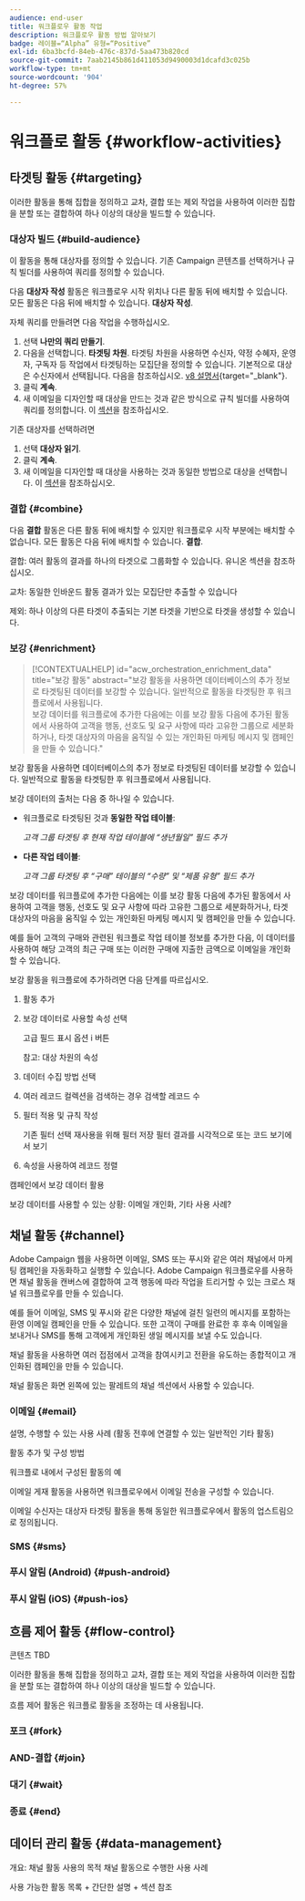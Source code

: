```yaml
---
audience: end-user
title: 워크플로우 활동 작업
description: 워크플로우 활동 방법 알아보기
badge: 레이블=“Alpha” 유형=“Positive”
exl-id: 6ba3bcfd-84eb-476c-837d-5aa473b820cd
source-git-commit: 7aab2145b861d411053d9490003d1dcafd3c025b
workflow-type: tm+mt
source-wordcount: '904'
ht-degree: 57%

---
```



# 워크플로 활동 {#workflow-activities}

## 타겟팅 활동 {#targeting}

이러한 활동을 통해 집합을 정의하고 교차, 결합 또는 제외 작업을 사용하여 이러한 집합을 분할 또는 결합하여 하나 이상의 대상을 빌드할 수 있습니다.

### 대상자 빌드 {#build-audience}

이 활동을 통해 대상자를 정의할 수 있습니다. 기존 Campaign 콘텐츠를 선택하거나 규칙 빌더를 사용하여 쿼리를 정의할 수 있습니다.

다음 **대상자 작성** 활동은 워크플로우 시작 위치나 다른 활동 뒤에 배치할 수 있습니다. 모든 활동은 다음 뒤에 배치할 수 있습니다. **대상자 작성**.

자체 쿼리를 만들려면 다음 작업을 수행하십시오.

1. 선택 **나만의 쿼리 만들기**.
1. 다음을 선택합니다. **타겟팅 차원**. 타겟팅 차원을 사용하면 수신자, 약정 수혜자, 운영자, 구독자 등 작업에서 타겟팅하는 모집단을 정의할 수 있습니다. 기본적으로 대상은 수신자에서 선택됩니다. 다음을 참조하십시오. [v8 설명서](https://experienceleague.adobe.com/docs/campaign/automation/workflows/introduction/wf-type/targeting-workflows.html#targeting-and-filtering-dimensions){target="_blank"}.
1. 클릭 **계속**.
1. 새 이메일을 디자인할 때 대상을 만드는 것과 같은 방식으로 규칙 빌더를 사용하여 쿼리를 정의합니다. 이 [섹션](../audience/segment-builder.md)을 참조하십시오.

기존 대상자를 선택하려면

1. 선택 **대상자 읽기**.
1. 클릭 **계속**.
1. 새 이메일을 디자인할 때 대상을 사용하는 것과 동일한 방법으로 대상을 선택합니다. 이 [섹션](../audience/add-audience.md)을 참조하십시오.

### 결합 {#combine}

다음 **결합** 활동은 다른 활동 뒤에 배치할 수 있지만 워크플로우 시작 부분에는 배치할 수 없습니다. 모든 활동은 다음 뒤에 배치할 수 있습니다. **결합**.

결합: 여러 활동의 결과를 하나의 타겟으로 그룹화할 수 있습니다. 유니온 섹션을 참조하십시오.

교차: 동일한 인바운드 활동 결과가 있는 모집단만 추출할 수 있습니다

제외: 하나 이상의 다른 타겟이 추출되는 기본 타겟을 기반으로 타겟을 생성할 수 있습니다.

### 보강 {#enrichment}

>[!CONTEXTUALHELP]
>id="acw_orchestration_enrichment_data"
>title="보강 활동"
>abstract="보강 활동을 사용하면 데이터베이스의 추가 정보로 타겟팅된 데이터를 보강할 수 있습니다. 일반적으로 활동을 타겟팅한 후 워크플로에서 사용됩니다.<br/>보강 데이터를 워크플로에 추가한 다음에는 이를 보강 활동 다음에 추가된 활동에서 사용하여 고객을 행동, 선호도 및 요구 사항에 따라 고유한 그룹으로 세분화하거나, 타겟 대상자의 마음을 움직일 수 있는 개인화된 마케팅 메시지 및 캠페인을 만들 수 있습니다."

보강 활동을 사용하면 데이터베이스의 추가 정보로 타겟팅된 데이터를 보강할 수 있습니다. 일반적으로 활동을 타겟팅한 후 워크플로에서 사용됩니다.

보강 데이터의 출처는 다음 중 하나일 수 있습니다.

* 워크플로로 타겟팅된 것과 **동일한 작업 테이블**:

   *고객 그룹 타겟팅 후 현재 작업 테이블에 “생년월일” 필드 추가*

* **다른 작업 테이블**:

   *고객 그룹 타겟팅 후 “구매” 테이블의 “수량” 및 “제품 유형” 필드 추가*

보강 데이터를 워크플로에 추가한 다음에는 이를 보강 활동 다음에 추가된 활동에서 사용하여 고객을 행동, 선호도 및 요구 사항에 따라 고유한 그룹으로 세분화하거나, 타겟 대상자의 마음을 움직일 수 있는 개인화된 마케팅 메시지 및 캠페인을 만들 수 있습니다.

예를 들어 고객의 구매와 관련된 워크플로 작업 테이블 정보를 추가한 다음, 이 데이터를 사용하여 해당 고객의 최근 구매 또는 이러한 구매에 지출한 금액으로 이메일을 개인화할 수 있습니다.

보강 활동을 워크플로에 추가하려면 다음 단계를 따르십시오.

1. 활동 추가
1. 보강 데이터로 사용할 속성 선택

   고급 필드 표시 옵션
i 버튼

   참고: 대상 차원의 속성

1. 데이터 수집 방법 선택
1. 여러 레코드 컬렉션을 검색하는 경우 검색할 레코드 수
1. 필터 적용 및 규칙 작성

   기존 필터 선택
재사용을 위해 필터 저장
필터 결과를 시각적으로 또는 코드 보기에서 보기

1. 속성을 사용하여 레코드 정렬

캠페인에서 보강 데이터 활용

보강 데이터를 사용할 수 있는 상황: 이메일 개인화, 기타 사용 사례?


## 채널 활동 {#channel}

Adobe Campaign 웹을 사용하면 이메일, SMS 또는 푸시와 같은 여러 채널에서 마케팅 캠페인을 자동화하고 실행할 수 있습니다. Adobe Campaign 워크플로우를 사용하면 채널 활동을 캔버스에 결합하여 고객 행동에 따라 작업을 트리거할 수 있는 크로스 채널 워크플로우를 만들 수 있습니다.

예를 들어 이메일, SMS 및 푸시와 같은 다양한 채널에 걸친 일련의 메시지를 포함하는 환영 이메일 캠페인을 만들 수 있습니다. 또한 고객이 구매를 완료한 후 후속 이메일을 보내거나 SMS를 통해 고객에게 개인화된 생일 메시지를 보낼 수도 있습니다.

채널 활동을 사용하면 여러 접점에서 고객을 참여시키고 전환을 유도하는 종합적이고 개인화된 캠페인을 만들 수 있습니다.

채널 활동은 화면 왼쪽에 있는 팔레트의 채널 섹션에서 사용할 수 있습니다.

### 이메일 {#email}

설명, 수행할 수 있는 사용 사례 (활동 전후에 연결할 수 있는 일반적인 기타 활동)

활동 추가 및 구성 방법

워크플로 내에서 구성된 활동의 예


이메일 게재 활동을 사용하면 워크플로우에서 이메일 전송을 구성할 수 있습니다.

<!-- Scheduled emails available?

This can be a single send email and sent just once, or it can be a recurring email.
* Single send emails are standard emails, sent once.
* Recurring emails allow you to send the same email multiple times to different targets over a defined period. You can aggregate the deliveries per period in order to get reports that correspond to your needs.

When linked to a scheduler, you can define recurring emails.-->

이메일 수신자는 대상자 타겟팅 활동을 통해 동일한 워크플로우에서 활동의 업스트림으로 정의됩니다.

<!--The message preparation is triggered according to the workflow execution parameters. From the message dashboard, you can select whether to request or not a manual confirmation to send the message (required by default). You can start the workflow manually or place a scheduler activity in the workflow to automate execution.-->


### SMS {#sms}

### 푸시 알림 (Android) {#push-android}

### 푸시 알림 (iOS) {#push-ios}

## 흐름 제어 활동 {#flow-control}

콘텐츠 TBD

<!--à reformuler-->이러한 활동을 통해 집합을 정의하고 교차, 결합 또는 제외 작업을 사용하여 이러한 집합을 분할 또는 결합하여 하나 이상의 대상을 빌드할 수 있습니다.

흐름 제어 활동은 워크플로 활동을 조정하는 데 사용됩니다.

### 포크 {#fork}

### AND-결합 {#join}


### 대기 {#wait}

### 종료 {#end}

## 데이터 관리 활동 {#data-management}

개요: 채널 활동 사용의 목적
채널 활동으로 수행한 사용 사례

사용 가능한 활동 목록 + 간단한 설명 + 섹션 참조

